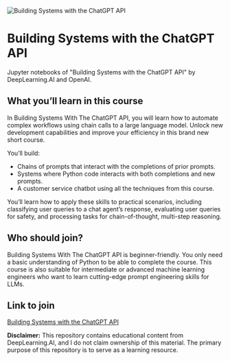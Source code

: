 ![Building Systems with the ChatGPT API](https://wordpress.deeplearning.ai/wp-content/uploads/2023/05/OpenAI-DeepLearning_Short_Courses_Campaign_1080.png)

# Building Systems with the ChatGPT API
Jupyter notebooks of "Building Systems with the ChatGPT API" by DeepLearning.AI and OpenAI.

## What you’ll learn in this course
In Building Systems With The ChatGPT API, you will learn how to automate complex workflows using chain calls to a large language model. Unlock new development capabilities and improve your efficiency in this brand new short course.

You’ll build:

- Chains of prompts that interact with the completions of prior prompts.
- Systems where Python code interacts with both completions and new prompts.
- A customer service chatbot using all the techniques from this course.

You’ll learn how to apply these skills to practical scenarios, including classifying user queries to a chat agent’s response, evaluating user queries for safety, and processing tasks for chain-of-thought, multi-step reasoning. 

## Who should join?
Building Systems With The ChatGPT API is beginner-friendly. You only need a basic understanding of Python to be able to complete the course. This course is also suitable for intermediate or advanced machine learning engineers who want to learn cutting-edge prompt engineering skills for LLMs.

## Link to join
[Building Systems with the ChatGPT API](https://www.deeplearning.ai/short-courses/building-systems-with-chatgpt/)

**Disclaimer:**
This repository contains educational content from DeepLearning.AI, and I do not claim ownership of this material. The primary purpose of this repository is to serve as a learning resource.
